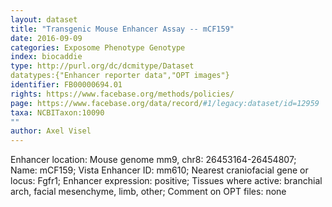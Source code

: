 ```yaml
---
layout: dataset  
title: "Transgenic Mouse Enhancer Assay -- mCF159"  
date: 2016-09-09  
categories: Exposome Phenotype Genotype  
index: biocaddie  
type: http://purl.org/dc/dcmitype/Dataset  
datatypes:{"Enhancer reporter data","OPT images"}  
identifier: FB00000694.01  
rights: https://www.facebase.org/methods/policies/  
page: https://www.facebase.org/data/record/#1/legacy:dataset/id=12959  
taxa: NCBITaxon:10090  
""  
author: Axel Visel
---
```

 Enhancer location: Mouse genome mm9, chr8: 26453164-26454807; Name: mCF159; Vista Enhancer ID: mm610; Nearest craniofacial gene or locus: Fgfr1; Enhancer expression: positive; Tissues where active: branchial arch, facial mesenchyme, limb, other; Comment on OPT files: none 
